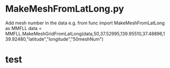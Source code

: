 # MakeMeshFromLatLong.py
Add mesh number in the data
e.g.
from func import MakeMeshFromLatLong as MMFLL
data = MMFLL.MakeMeshGridFromLatLong(data,50,37.52995,139.95510,37.48896,139.92480,"latitude","longitude","50meshNum")

# test
